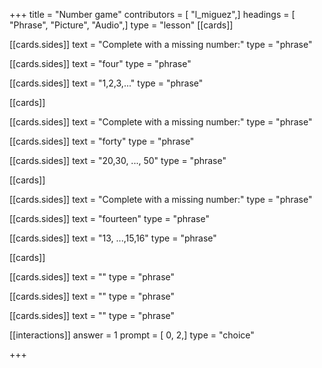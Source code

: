 +++
title = "Number game"
contributors = [ "l_miguez",]
headings = [ "Phrase", "Picture", "Audio",]
type = "lesson"
[[cards]]

[[cards.sides]]
text = "Complete with a missing number:"
type = "phrase"

[[cards.sides]]
text = "four"
type = "phrase"

[[cards.sides]]
text = "1,2,3,..."
type = "phrase"

[[cards]]

[[cards.sides]]
text = "Complete with a missing number:"
type = "phrase"

[[cards.sides]]
text = "forty"
type = "phrase"

[[cards.sides]]
text = "20,30, ..., 50"
type = "phrase"

[[cards]]

[[cards.sides]]
text = "Complete with a missing number:"
type = "phrase"

[[cards.sides]]
text = "fourteen"
type = "phrase"

[[cards.sides]]
text = "13, ...,15,16"
type = "phrase"

[[cards]]

[[cards.sides]]
text = ""
type = "phrase"

[[cards.sides]]
text = ""
type = "phrase"

[[cards.sides]]
text = ""
type = "phrase"

[[interactions]]
answer = 1
prompt = [ 0, 2,]
type = "choice"

+++
